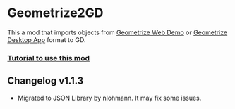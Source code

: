 # Geometrize2GD

This a mod that imports objects from [Geometrize Web Demo](https://www.samcodes.co.uk/project/geometrize-haxe-web/) or [Geometrize Desktop App](https://www.geometrize.co.uk/) format to GD.

### [Tutorial to use this mod](https://github.com/ShineUA/geometrize2gd-mod-geode/blob/main/README.md)

## Changelog v1.1.3

- Migrated to JSON Library by nlohmann. It may fix some issues.
